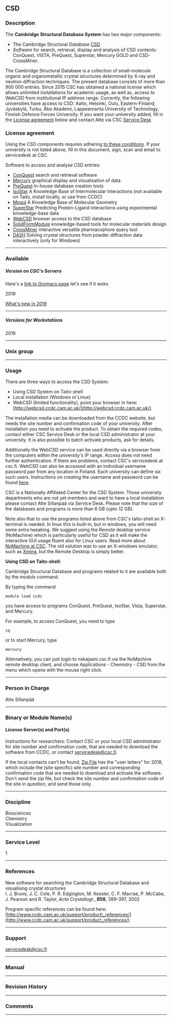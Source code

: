 CSD
---

### Description

The **Cambridge Structural Database System** has two major components:

*   The Cambridge Structural _Database_ [CSD](http://www.ccdc.cam.ac.uk/products/csd_system)
*   _Software_ for search, retrieval, display and analysis of CSD contents: ConQuest, VISTA, PreQuest, Superstar, Mercury GOLD and CSD-CrossMiner.

The Cambridge Structural Database is a collection of small-molecule organic and organometallic crystal structures determined by X-ray and neutron diffraction techniques. The present database consists of more than 900 000 entries. Since 2015 CSC has obtained a national license which allows unlimited installations for academic usage, as well as, access to WebCSD from institutional IP address range. Currently, the following universities have access to CSD: Aalto, Helsinki, Oulu, Eastern-Finland, Jyväskylä, Turku, Åbo Akademi, Lappeenranta University of Technology, Finnish Defence Forces University. If you want your university added, fill in the [License agreement](https://research.csc.fi/documents/48467/73370/CCDC+License+Agreement+Template.pdf/bea49ea1-a6ee-4e7e-94d3-9b7ef8e3a361) below and contact Atte via CSC [Service Desk](https://research.csc.fi/support)

### License agreement

Using the CSD components requires adhering [to these conditions](https://research.csc.fi/documents/48467/73370/CCDC+License+Agreement+Template.pdf/bea49ea1-a6ee-4e7e-94d3-9b7ef8e3a361). If your university is not listed above, fill in this document, sign, scan and email to servicedesk at CSC.

Software to access and analyse CSD entries:

*   [ConQuest](http://www.ccdc.cam.ac.uk/Solutions/CSDSystem/Pages/ConQuest.aspx) search and retrieval software
*   [Mercury](http://www.ccdc.cam.ac.uk/Solutions/CSDSystem/Pages/Mercury.aspx) graphical display and visualisation of data
*   [PreQuest](http://www.ccdc.cam.ac.uk/Solutions/CSDSystem/Pages/PreQuest.aspx) In-house database creation tools
*   [IsoStar](http://www.ccdc.cam.ac.uk/Solutions/CSDSystem/Pages/IsoStar.aspx) A Knowledge Base of Intermolecular Interactions (not available on Taito, install locally, or use from CCDC)
*   [Mogul](http://www.ccdc.cam.ac.uk/Solutions/CSDSystem/Pages/Mogul.aspx) A Knowledge Base of Molecular Geometry
*   [SuperStar](http://www.ccdc.cam.ac.uk/Solutions/LifeSciences/Pages/SuperStar.aspx) Predicting Protein-Ligand interactions using experimental knowledge-base data
*   [WebCSD](http://www.ccdc.cam.ac.uk/Solutions/CSDSystem/Pages/WebCSD.aspx) browser access to the CSD database
*   [SolidFormModule](http://www.ccdc.cam.ac.uk/Solutions/CSDSolidFormSuite/Pages/SolidFormModule.aspx) knowledge-based tools for molecular materials design
*   [CrossMiner](https://www.ccdc.cam.ac.uk/solutions/csd-discovery/components/CSD-CrossMiner/) interactive versatile pharmacophore query tool
*   [DASH](http://www.ccdc.cam.ac.uk/Solutions/PowderDiffraction/Pages/DASH.aspx) Solving crystal structures from powder diffraction data interactively (only for Windows)

* * *

### Available

##### Version on CSC's Servers

Here's a [link to Gromacs page](gromacs.md#ankkuri) let's see if it woks

2019

[What's new in 2019](https://downloads.ccdc.cam.ac.uk/documentation/CSDS/2019/Whats_New.pdf)

* * *

##### Versions for Workstations

2019

* * *

### Unix group

* * *

### Usage

There are three ways to access the CSD System:

*   Using CSD System on Taito-shell
*   Local installation (Windows or Linux)
*   WebCSD (limited functionality), point your browser in here: [http://webcsd.ccdc.cam.ac.uk/](http://webcsd.ccdc.cam.ac.uk/)

The installation media can be downloaded from the CCDC website, but needs the site number and confirmation code of your university. After installation you need to activate the product. To obtain the required codes, contact either CSC Service Desk or the local CSD administrator at your university. It is also possible to batch activate products, ask for details.

Additionally the WebCSD service can be used directly via a browser from the computers within the university's IP range. Access does not need further authentication. If there are problems, contact CSC's servicedesk at csc.fi. WebCSD can also be accessed with an individual username password pair from any location in Finland. Each university can define six such users. Instructions on creating the username and password can be found [here](/documents/48467/73370/WebCSD-access-with-individual-password/390e1df8-fd12-479d-bb2a-0ceba6da9432).

CSC is a Nationally Affiliated Center for the CSD System. Those university departments who are not yet members and want to have a local installation please contact Atte Sillanpää via Service Desk. Please note that the size of the databases and programs is more than 6 GB (upto 12 GB).

Note also that to use the programs listed above from CSC's taito-shell an X-terminal is needed. In linux this is built-in, but in windows, you will need some extra tweaking. We suggest using the Remote desktop service (NoMachine) which is particularly useful for CSD as it will make the interactive GUI usage fluent also for Linux users. Read more about [NoMachine at CSC](/-/nomachine). The old solution was to use an X-windows emulator, such as [Xming](http://sourceforge.net/projects/xming), but the Remote Desktop is simply better.

**Using CSD on Taito-shell:**

Cambridge Structural Database and programs related to it are available both by the _module_ command.

By typing the command

`module load ccdc`

you have access to programs ConQuest, PreQuest, IsoStar, Vista, Superstar, and Mercury.

For example, to access ConQuest, you need to type

```cq```

or to start Mercury, type

```mercury```

Alternatively, you can just login to nxkajaani.csc.fi via the NoMachine remote desktop client, and choose Applications - Chemistry - CSD from the menu which opens with the mouse right click.

* * *

### Person in Charge

Atte Sillanpää

* * *

### Binary or Module Name(s)

#### License Server(s) and Port(s)

Instructions for researchers: Contact CSC or your local CSD administrator for site number and confirmation code, that are needed to download the software from CCDC, or contact servicedesk@csc.fi.

If the local contacts can't be found, [Zip File](https://kannu.csc.fi/s/lxNtZ1qatr2O5pN) has the "user letters" for 2018, which include the (site specific) site number and corresponding confirmation code that are needed to download and activate the software. Don't send the zip file, but check the site number and confirmation code of the site in question, and send those only.

* * *

### Discipline

Biosciences  
Chemistry  
Visualization  

* * *

### Service Level

1

* * *

### References

New software for searching the Cambridge Structural Database and visualising crystal structures  
I. J. Bruno, J. C. Cole, P. R. Edgington, M. Kessler, C. F. Macrae, P. McCabe, J. Pearson and R. Taylor, _Acta Crystallogr._, **B58**, 389-397, 2002

Program specific references can be found here: [http://www.ccdc.cam.ac.uk/support/product\_references/](http://www.ccdc.cam.ac.uk/support/product_references/)

* * *

### Support

servicedesk@csc.fi

* * *

### Manual

* * *

### Revision History

* * *

### Comments

* * *
